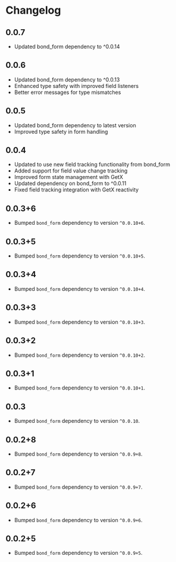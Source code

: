 # Changelog
## 0.0.7
* Updated bond_form dependency to ^0.0.14

## 0.0.6

* Updated bond_form dependency to ^0.0.13
* Enhanced type safety with improved field listeners
* Better error messages for type mismatches

## 0.0.5

* Updated bond_form dependency to latest version
* Improved type safety in form handling

## 0.0.4
* Updated to use new field tracking functionality from bond_form
* Added support for field value change tracking
* Improved form state management with GetX
* Updated dependency on bond_form to ^0.0.11
* Fixed field tracking integration with GetX reactivity

## 0.0.3+6
- Bumped `bond_form` dependency to version `^0.0.10+6`.

## 0.0.3+5
- Bumped `bond_form` dependency to version `^0.0.10+5`.

## 0.0.3+4
- Bumped `bond_form` dependency to version `^0.0.10+4`.

## 0.0.3+3
- Bumped `bond_form` dependency to version `^0.0.10+3`.

## 0.0.3+2
- Bumped `bond_form` dependency to version `^0.0.10+2`.

## 0.0.3+1
- Bumped `bond_form` dependency to version `^0.0.10+1`.

## 0.0.3
- Bumped `bond_form` dependency to version `^0.0.10`.

## 0.0.2+8
- Bumped `bond_form` dependency to version `^0.0.9+8`.

## 0.0.2+7
- Bumped `bond_form` dependency to version `^0.0.9+7`.

## 0.0.2+6
- Bumped `bond_form` dependency to version `^0.0.9+6`.

## 0.0.2+5
- Bumped `bond_form` dependency to version `^0.0.9+5`.

